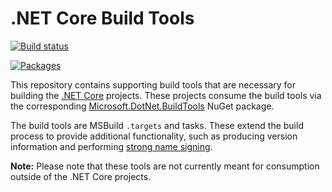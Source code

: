 # .NET Core Build Tools

[![Build status](https://ci.dot.net/job/dotnet_buildtools/job/master/job/innerloop/badge/icon)](https://ci.dot.net/job/dotnet_buildtools/job/master/job/innerloop/)

[![Packages](https://img.shields.io/dotnet.myget/dotnet-buildtools/v/Microsoft.DotNet.BuildTools.svg?label=Packages)](https://dotnet.myget.org/gallery/dotnet-buildtools/)

This repository contains supporting build tools that are necessary for building
the [.NET Core][dotnet-corefx] projects. These projects consume the build tools
via the corresponding [Microsoft.DotNet.BuildTools][Microsoft.DotNet.BuildTools]
NuGet package.

The build tools are MSBuild `.targets` and tasks. These extend the build process
to provide additional functionality, such as producing version information and
performing [strong name signing][sn-sign].

**Note:** Please note that these tools are not currently meant for consumption
outside of the .NET Core projects.

[dotnet-corefx]: https://github.com/dotnet/corefx
[Microsoft.DotNet.BuildTools]: https://dotnet.myget.org/feed/dotnet-buildtools/package/nuget/Microsoft.DotNet.BuildTools
[sn-sign]: https://github.com/dotnet/corefx/wiki/Strong%20Naming
